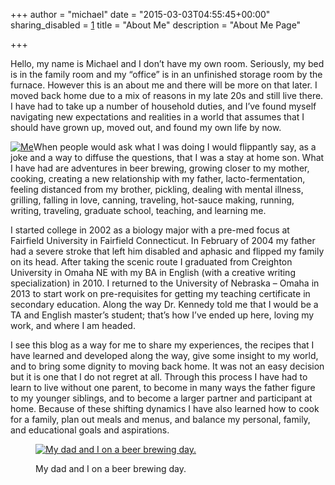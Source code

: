 +++
author = "michael"
date = "2015-03-03T04:55:45+00:00"
sharing_disabled = [1]
title = "About Me"
description = "About Me Page"

+++

Hello, my name is Michael and I don’t have my own room. Seriously, my bed is in the family room and my “office” is in an unfinished storage room by the furnace. However this is an about me and there will be more on that later. I moved back home due to a mix of reasons in my late 20s and still live there. I have had to take up a number of household duties, and I’ve found myself navigating new expectations and realities in a world that assumes that I should have grown up, moved out, and found my own life by now.

[<img class=" size-medium wp-image-9 alignright" src="https://i2.wp.com/www.michaelhealy.info.php54-2.dfw1-1.websitetestlink.com/wp-content/uploads/2015/02/image.jpg?resize=225%2C300" alt="Me" srcset="https://i2.wp.com/www.michaelhealy.info/wp-content/uploads/2015/02/image.jpg?w=960 960w, https://i2.wp.com/www.michaelhealy.info/wp-content/uploads/2015/02/image.jpg?resize=225%2C300 225w, https://i2.wp.com/www.michaelhealy.info/wp-content/uploads/2015/02/image.jpg?resize=768%2C1024 768w" sizes="(max-width: 225px) 100vw, 225px" data-recalc-dims="1" />][1]When people would ask what I was doing I would flippantly say, as a joke and a way to diffuse the questions, that I was a stay at home son. What I have had are adventures in beer brewing, growing closer to my mother, cooking, creating a new relationship with my father, lacto-fermentation, feeling distanced from my brother, pickling, dealing with mental illness, grilling, falling in love, canning, traveling, hot-sauce making, running, writing, traveling, graduate school, teaching, and learning me.

I started college in 2002 as a biology major with a pre-med focus at Fairfield University in Fairfield Connecticut. In February of 2004 my father had a severe stroke that left him disabled and aphasic and flipped my family on its head. After taking the scenic route I graduated from Creighton University in Omaha NE with my BA in English (with a creative writing specialization) in 2010. I returned to the University of Nebraska – Omaha in 2013 to start work on pre-requisites for getting my teaching certificate in secondary education. Along the way Dr. Kennedy told me that I would be a TA and English master’s student; that’s how I’ve ended up here, loving my work, and where I am headed.

I see this blog as a way for me to share my experiences, the recipes that I have learned and developed along the way, give some insight to my world, and to bring some dignity to moving back home. It was not an easy decision but it is one that I do not regret at all. Through this process I have had to learn to live without one parent, to become in many ways the father figure to my younger siblings, and to become a larger partner and participant at home. Because of these shifting dynamics I have also learned how to cook for a family, plan out meals and menus, and balance my personal, family, and educational goals and aspirations.<figure id="attachment_12" style="width: 300px" class="wp-caption aligncenter">

[<img class="size-medium wp-image-12" src="https://i2.wp.com/www.michaelhealy.info.php54-2.dfw1-1.websitetestlink.com/wp-content/uploads/2015/02/img_0570.jpg?resize=300%2C300" alt="My dad and I on a beer brewing day." srcset="https://i1.wp.com/www.michaelhealy.info/wp-content/uploads/2015/02/img_0570.jpg?w=1378 1378w, https://i1.wp.com/www.michaelhealy.info/wp-content/uploads/2015/02/img_0570.jpg?resize=150%2C150 150w, https://i1.wp.com/www.michaelhealy.info/wp-content/uploads/2015/02/img_0570.jpg?resize=300%2C300 300w, https://i1.wp.com/www.michaelhealy.info/wp-content/uploads/2015/02/img_0570.jpg?resize=1024%2C1022 1024w, https://i1.wp.com/www.michaelhealy.info/wp-content/uploads/2015/02/img_0570.jpg?w=1280 1280w" sizes="(max-width: 300px) 100vw, 300px" data-recalc-dims="1" />][2]<figcaption class="wp-caption-text">My dad and I on a beer brewing day.</figcaption></figure>

<div role="form" class="wpcf7" id="wpcf7-f269-o1" lang="en-US" dir="ltr">
  <div class="screen-reader-response">
  </div>
</div>

 [1]: https://i2.wp.com/www.michaelhealy.info.php54-2.dfw1-1.websitetestlink.com/wp-content/uploads/2015/02/image.jpg
 [2]: https://i2.wp.com/www.michaelhealy.info.php54-2.dfw1-1.websitetestlink.com/wp-content/uploads/2015/02/img_0570.jpg
